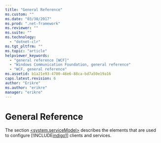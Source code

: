 ```yaml
---
title: "General Reference"
ms.custom: ""
ms.date: "03/30/2017"
ms.prod: ".net-framework"
ms.reviewer: ""
ms.suite: ""
ms.technology: 
  - "dotnet-clr"
ms.tgt_pltfrm: ""
ms.topic: "article"
helpviewer_keywords: 
  - "general reference [WCF]"
  - "Windows Communication Foundation, general reference"
  - "WCF, general reference"
ms.assetid: b1a21e93-4700-46e6-88ca-bd7a50e19a16
caps.latest.revision: 6
author: "Erikre"
ms.author: "erikre"
manager: "erikre"
---
```

# General Reference
The section [\<system.serviceModel>](../../../docs/framework/configure-apps/file-schema/wcf/system-servicemodel.md) describes the elements that are used to configure [!INCLUDE[indigo1](../../../includes/indigo1-md.md)] clients and services.
